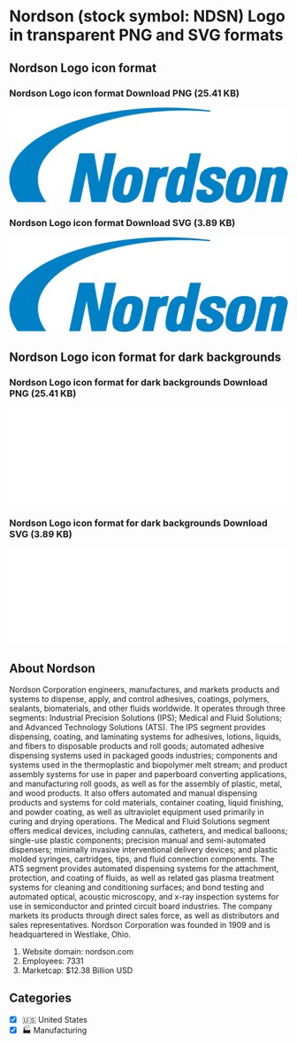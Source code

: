 # Nordson (stock symbol: NDSN) Logo in transparent PNG and SVG formats

## Nordson Logo icon format

### Nordson Logo icon format Download PNG (25.41 KB)

![Nordson Logo icon format Download PNG (25.41 KB)](/img/orig/NDSN-d3b6cedf.png)

### Nordson Logo icon format Download SVG (3.89 KB)

![Nordson Logo icon format Download SVG (3.89 KB)](/img/orig/NDSN-e8cae1ee.svg)

## Nordson Logo icon format for dark backgrounds

### Nordson Logo icon format for dark backgrounds Download PNG (25.41 KB)

![Nordson Logo icon format for dark backgrounds Download PNG (25.41 KB)](/img/orig/NDSN.D-04331e6f.png)

### Nordson Logo icon format for dark backgrounds Download SVG (3.89 KB)

![Nordson Logo icon format for dark backgrounds Download SVG (3.89 KB)](/img/orig/NDSN.D-062522fb.svg)

## About Nordson

Nordson Corporation engineers, manufactures, and markets products and systems to dispense, apply, and control adhesives, coatings, polymers, sealants, biomaterials, and other fluids worldwide. It operates through three segments: Industrial Precision Solutions (IPS); Medical and Fluid Solutions; and Advanced Technology Solutions (ATS). The IPS segment provides dispensing, coating, and laminating systems for adhesives, lotions, liquids, and fibers to disposable products and roll goods; automated adhesive dispensing systems used in packaged goods industries; components and systems used in the thermoplastic and biopolymer melt stream; and product assembly systems for use in paper and paperboard converting applications, and manufacturing roll goods, as well as for the assembly of plastic, metal, and wood products. It also offers automated and manual dispensing products and systems for cold materials, container coating, liquid finishing, and powder coating, as well as ultraviolet equipment used primarily in curing and drying operations. The Medical and Fluid Solutions segment offers medical devices, including cannulas, catheters, and medical balloons; single-use plastic components; precision manual and semi-automated dispensers; minimally invasive interventional delivery devices; and plastic molded syringes, cartridges, tips, and fluid connection components. The ATS segment provides automated dispensing systems for the attachment, protection, and coating of fluids, as well as related gas plasma treatment systems for cleaning and conditioning surfaces; and bond testing and automated optical, acoustic microscopy, and x-ray inspection systems for use in semiconductor and printed circuit board industries. The company markets its products through direct sales force, as well as distributors and sales representatives. Nordson Corporation was founded in 1909 and is headquartered in Westlake, Ohio.

1. Website domain: nordson.com
2. Employees: 7331
3. Marketcap: $12.38 Billion USD


## Categories
- [x] 🇺🇸 United States
- [x] 🏭 Manufacturing
